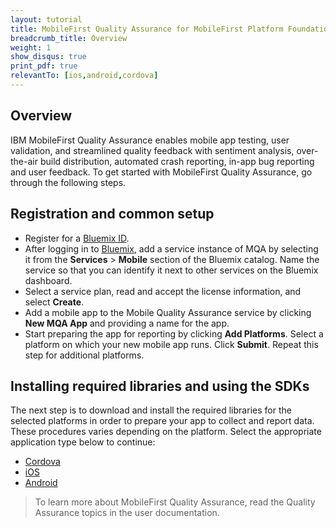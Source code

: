 ```yaml
---
layout: tutorial
title: MobileFirst Quality Assurance for MobileFirst Platform Foundation 8.0
breadcrumb_title: Overview
weight: 1
show_disqus: true
print_pdf: true
relevantTo: [ios,android,cordova]
---
```

## Overview
IBM MobileFirst Quality Assurance enables mobile app testing, user validation, and streamlined quality feedback with sentiment analysis, over-the-air build distribution, automated crash reporting, in-app bug reporting and user feedback. To get started with MobileFirst Quality Assurance, go through the following steps.

## Registration and common setup

* Register for a [Bluemix ID](https://console.ng.bluemix.net/registration/).
* After logging in to [Bluemix](https://console.stage1.ng.bluemix.net/home/), add a service instance of MQA by selecting it from the **Services** > **Mobile** section of the Bluemix catalog. Name the service so that you can identify it next to other services on the Bluemix dashboard.
* Select a service plan, read and accept the license information, and select **Create**.
* Add a mobile app to the Mobile Quality Assurance service by clicking **New MQA App** and providing a name for the app.
* Start preparing the app for reporting by clicking **Add Platforms**. Select a platform on which your new mobile app runs. Click **Submit**. Repeat this step for additional platforms.


## Installing required libraries and using the SDKs
The next step is to download and install the required libraries for the selected platforms in order to prepare your app to collect and report data. These procedures varies depending on the platform. Select the appropriate application type below to continue:

* [Cordova](cordova/)
* [iOS](ios/)
* [Android](android/)

> To learn more about MobileFirst Quality Assurance, read the Quality Assurance topics in the user documentation.

